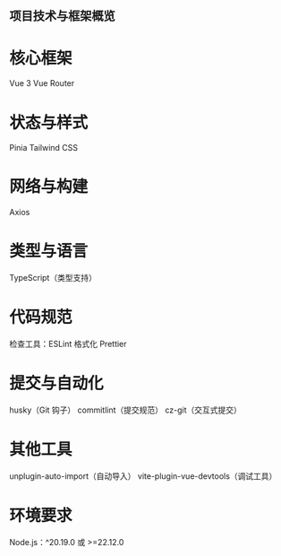 ## 项目技术与框架概览

# 核心框架

Vue 3
Vue Router

# 状态与样式

Pinia
Tailwind CSS

# 网络与构建

Axios

# 类型与语言

TypeScript（类型支持）

# 代码规范

检查工具：ESLint
格式化 Prettier

# 提交与自动化

husky（Git 钩子）
commitlint（提交规范）
cz-git（交互式提交）

# 其他工具

unplugin-auto-import（自动导入）
vite-plugin-vue-devtools（调试工具）

# 环境要求

Node.js：^20.19.0 或 >=22.12.0
